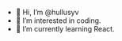 - 👋 Hi, I’m @hullusyv
- 👀 I’m interested in coding.
- 🌱 I’m currently learning React.

<!---
hullusyv/hullusyv is a ✨ special ✨ repository because its `README.md` (this file) appears on your GitHub profile.
You can click the Preview link to take a look at your changes.
--->
